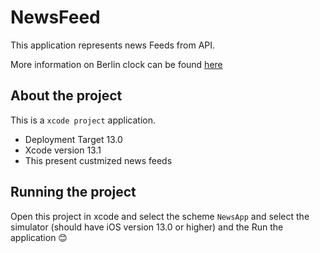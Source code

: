 # NewsFeed

This application represents news Feeds from API.


More information on Berlin clock can be found [here](https://newsapi.org/s/netherlands-news-api)

## About the project
This is a `xcode project` application.
- Deployment Target 13.0
- Xcode version 13.1
- This present custmized news feeds

## Running the project
Open this project in xcode and select the scheme `NewsApp` and select the simulator (should have iOS version 13.0 or higher) and the Run the application 😊
